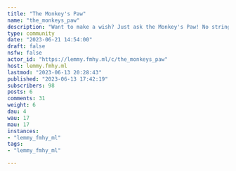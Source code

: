 ```yaml
---
title: "The Monkey's Paw" 
name: "the_monkeys_paw"
description: "Want to make a wish? Just ask the Monkey's Paw! No strings attached*.(*) Satisfaction not guaranteed. Wish may backfire unexpectedly.Just create a post that starts with I wish ___ and wait for other users to write how your wish didn't turn out how you expected. If you're feeling inspired, you may even use the wish as a sort of writing prompt.Example:Title: I wish for more wishes.Answer: Granted. A piece of paper the size of a business card appears in your hand with 4 dotted lines for you to fill out your wishes and a little checkbox in front of each.Now to find someone who will grant those..."
type: community
date: "2023-06-21 14:54:00"
draft: false
nsfw: false
actor_id: "https://lemmy.fmhy.ml/c/the_monkeys_paw"
host: lemmy.fmhy.ml
lastmod: "2023-06-13 20:28:43"
published: "2023-06-13 17:42:19"
subscribers: 98
posts: 6
comments: 31
weight: 6
dau: 4
wau: 17
mau: 17
instances:
- "lemmy_fmhy_ml"
tags: 
- "lemmy_fmhy_ml"

---
```

